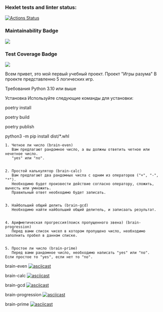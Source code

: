 ### Hexlet tests and linter status:
[![Actions Status](https://github.com/Ilya759/python-project-lvl1/workflows/hexlet-check/badge.svg)](https://github.com/Ilya759/python-project-lvl1/actions)

### Maintainability Badge
<a href="https://codeclimate.com/github/Ilya759/python-project-lvl1/maintainability"><img src="https://api.codeclimate.com/v1/badges/642806646ac8a0660cc0/maintainability" /></a>

### Test Coverage Badge
<a href="https://codeclimate.com/github/Ilya759/python-project-lvl1/test_coverage"><img src="https://api.codeclimate.com/v1/badges/642806646ac8a0660cc0/test_coverage" /></a>


Всем привет, это мой первый  учебный проект.
            Проект "Игры разума"
В проекте представленно 5 логических игр.

Требования
Python 3.10 или выше

Установка
Используйте следующие команды для установки:

poetry install

poetry build

poetry publish 

python3 -m pip install dist/*.whl


    1. Четное ли число (brain-even)
       Вам предлагают рандомное число, а вы должны ответить четное или нечетное число.
       "yes" или "no".
       

    2. Простой калькулятор (brain-calc) 
       Вам предлагают два рандомных числа с одним из операторов ("+", "-", "*").
       Необходимо будет произвести действие согласно оператору, сложить, вычесть или умножить.
       Правильный ответ необходимо будет записать.
       

    3. Найбольший общий делить (brain-gcd)
       Необходимо найти найбольший общий делитель, и записаать результат.
     

    4. Арифметическая прогрессия(поиск пропущенного звена) (brain-progression)
       Перед вами список чисел в котором пропущено число, необходимо заполнить пробел в данном списке.

    
    5. Простое ли число (brain-prime)
       Перед вами рандомное число, необходимо написать "yes" или "no". Если простое то "yes", если нет то "no".

brain-even
[![asciicast](https://asciinema.org/a/X6LqIwAUJH8uNV9h6EzVdaGRA.svg)](https://asciinema.org/a/X6LqIwAUJH8uNV9h6EzVdaGRA)

brain-calc
[![asciicast](https://asciinema.org/a/515171.svg)](https://asciinema.org/a/515171)

brain-gcd
[![asciicast](https://asciinema.org/a/515177.svg)](https://asciinema.org/a/515177)

brain-progression
[![asciicast](https://asciinema.org/a/515178.svg)](https://asciinema.org/a/515178)

brain-prime
[![asciicast](https://asciinema.org/a/515179.svg)](https://asciinema.org/a/515179)